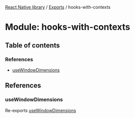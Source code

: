 [React Native library](../index.md) / [Exports](../modules.md) / hooks-with-contexts

# Module: hooks-with-contexts

## Table of contents

### References

- [useWindowDimensions](hooks_with_contexts.md#usewindowdimensions)

## References

### useWindowDimensions

Re-exports [useWindowDimensions](hooks_with_contexts_useWindowDimensions.md#usewindowdimensions)
